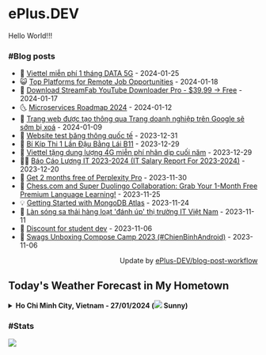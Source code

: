 # ePlus.DEV

Hello World!!!

### #Blog posts

- 🧰 [Viettel miễn phí 1 tháng DATA 5G](https://eplus.dev/viettel-mien-phi-1-thang-data-5g) - 2024-01-25 
- 😺 [Top Platforms for Remote Job Opportunities](https://eplus.dev/top-platforms-for-remote-job-opportunities) - 2024-01-18 
- 🗽 [Download StreamFab YouTube Downloader Pro - $39.99 -&gt; Free](https://eplus.dev/download-streamfab-youtube-downloader-pro-3999-free) - 2024-01-17 
- 🌜 [Microservices Roadmap 2024](https://eplus.dev/microservices-roadmap-2024) - 2024-01-12 
- 📝 [Trang web được tạo thông qua Trang doanh nghiệp trên Google sẽ sớm bị xoá](https://eplus.dev/trang-web-duoc-tao-thong-qua-trang-doanh-nghiep-tren-google-se-som-bi-xoa) - 2024-01-09 
- 🚀 [Website test băng thông quốc tế](https://eplus.dev/website-test-bang-thong-quoc-te) - 2023-12-31 
- 💼 [Bí Kíp Thi 1 Lần Đậu Bằng Lái B11](https://eplus.dev/bi-kip-thi-1-lan-dau-bang-lai-b11) - 2023-12-29 
- 🦣 [Viettel tặng dung lượng 4G miễn phí nhân dịp cuối năm](https://eplus.dev/viettel-tang-dung-luong-4g-mien-phi-nhan-dip-cuoi-nam) - 2023-12-29 
- 👨‍🏫 [Báo Cáo Lương IT 2023-2024 &lpar;IT Salary Report For 2023-2024&rpar;](https://eplus.dev/bao-cao-luong-it-2023-2024-it-salary-report-for-2023-2024) - 2023-12-20 
- 🔭 [Get 2 months free of Perplexity Pro](https://eplus.dev/get-2-months-free-of-perplexity-pro) - 2023-11-30 
- 🤡 [Chess.com and Super Duolingo Collaboration: Grab Your 1-Month Free Premium Language Learning!](https://eplus.dev/chesscom-and-super-duolingo-collaboration-grab-your-1-month-free-premium-language-learning) - 2023-11-25 
- 💡 [Getting Started with MongoDB Atlas](https://eplus.dev/getting-started-with-mongodb-atlas) - 2023-11-24 
- 🦣 [Làn sóng sa thải hàng loạt &#39;đánh úp&#39; thị trường IT Việt Nam](https://eplus.dev/lan-song-sa-thai-hang-loat-danh-up-thi-truong-it-viet-nam) - 2023-11-11 
- 💪 [Discount for student dev](https://eplus.dev/discount-for-student-dev) - 2023-11-06 
- 🤡 [Swags Unboxing Compose Camp 2023 &lpar;#ChienBinhAndroid&rpar;](https://eplus.dev/swags-unboxing-compose-camp-2023-chienbinhandroid) - 2023-11-06 


<div align="right">
    Update by <a target="_blank" href="https://github.com/ePlus-DEV/blog-post-workflow">ePlus-DEV/blog-post-workflow</a>
</div>


## Today's Weather Forecast in My Hometown



<details>
    <summary><b>Ho Chi Minh City, Vietnam - 27/01/2024 (<img src="https://cdn.weatherapi.com/weather/64x64/day/113.png" /> Sunny)</b>
    </summary>

    
<table>
    <tr>
        <th>Hour</th>
        <td>00:00</td><td>01:00</td><td>02:00</td><td>03:00</td><td>04:00</td><td>05:00</td><td>06:00</td><td>07:00</td><td>08:00</td><td>09:00</td><td>10:00</td><td>11:00</td><td>12:00</td><td>13:00</td><td>14:00</td><td>15:00</td><td>16:00</td><td>17:00</td><td>18:00</td><td>19:00</td><td>20:00</td><td>21:00</td><td>22:00</td><td>23:00</td>
    </tr>
    <tr>
        <th>Weather</th>
        <td><img src="https://cdn.weatherapi.com/weather/64x64/night/113.png"></img></td><td><img src="https://cdn.weatherapi.com/weather/64x64/night/113.png"></img></td><td><img src="https://cdn.weatherapi.com/weather/64x64/night/113.png"></img></td><td><img src="https://cdn.weatherapi.com/weather/64x64/night/113.png"></img></td><td><img src="https://cdn.weatherapi.com/weather/64x64/night/113.png"></img></td><td><img src="https://cdn.weatherapi.com/weather/64x64/night/113.png"></img></td><td><img src="https://cdn.weatherapi.com/weather/64x64/night/113.png"></img></td><td><img src="https://cdn.weatherapi.com/weather/64x64/day/113.png"></img></td><td><img src="https://cdn.weatherapi.com/weather/64x64/day/113.png"></img></td><td><img src="https://cdn.weatherapi.com/weather/64x64/day/113.png"></img></td><td><img src="https://cdn.weatherapi.com/weather/64x64/day/113.png"></img></td><td><img src="https://cdn.weatherapi.com/weather/64x64/day/113.png"></img></td><td><img src="https://cdn.weatherapi.com/weather/64x64/day/113.png"></img></td><td><img src="https://cdn.weatherapi.com/weather/64x64/day/113.png"></img></td><td><img src="https://cdn.weatherapi.com/weather/64x64/day/113.png"></img></td><td><img src="https://cdn.weatherapi.com/weather/64x64/day/116.png"></img></td><td><img src="https://cdn.weatherapi.com/weather/64x64/day/116.png"></img></td><td><img src="https://cdn.weatherapi.com/weather/64x64/night/116.png"></img></td><td><img src="https://cdn.weatherapi.com/weather/64x64/night/113.png"></img></td><td><img src="https://cdn.weatherapi.com/weather/64x64/night/113.png"></img></td><td><img src="https://cdn.weatherapi.com/weather/64x64/night/113.png"></img></td><td><img src="https://cdn.weatherapi.com/weather/64x64/night/113.png"></img></td><td><img src="https://cdn.weatherapi.com/weather/64x64/night/113.png"></img></td><td><img src="https://cdn.weatherapi.com/weather/64x64/night/113.png"></img></td>
    </tr>
    <tr>
        <th>Condition</th>
        <td width="200px">Clear </td><td width="200px">Clear </td><td width="200px">Clear </td><td width="200px">Clear </td><td width="200px">Clear </td><td width="200px">Clear </td><td width="200px">Clear </td><td width="200px">Sunny</td><td width="200px">Sunny</td><td width="200px">Sunny</td><td width="200px">Sunny</td><td width="200px">Sunny</td><td width="200px">Sunny</td><td width="200px">Sunny</td><td width="200px">Sunny</td><td width="200px">Partly Cloudy </td><td width="200px">Partly Cloudy </td><td width="200px">Partly cloudy</td><td width="200px">Clear </td><td width="200px">Clear </td><td width="200px">Clear </td><td width="200px">Clear </td><td width="200px">Clear </td><td width="200px">Clear </td>
    </tr>
    <tr>
        <th>Temperature</th>
        <td>24 °C</td><td>23.7 °C</td><td>23.5 °C</td><td>23.4 °C</td><td>23.4 °C</td><td>23.1 °C</td><td>22.9 °C</td><td>23.5 °C</td><td>25.4 °C</td><td>27.4 °C</td><td>29.3 °C</td><td>31.1 °C</td><td>32.5 °C</td><td>33.8 °C</td><td>34.8 °C</td><td>34.6 °C</td><td>33 °C</td><td>31 °C</td><td>28 °C</td><td>26.3 °C</td><td>25.4 °C</td><td>25.1 °C</td><td>24.7 °C</td><td>24.2 °C</td>
    </tr>
    <tr>
        <th>Wind</th>
        <td>5 kph</td><td>3.6 kph</td><td>3.6 kph</td><td>5.4 kph</td><td>6.1 kph</td><td>6.8 kph</td><td>6.5 kph</td><td>6.5 kph</td><td>7.6 kph</td><td>9.4 kph</td><td>7.6 kph</td><td>6.5 kph</td><td>6.8 kph</td><td>5.4 kph</td><td>3.6 kph</td><td>2.2 kph</td><td>14.8 kph</td><td>19.1 kph</td><td>19.4 kph</td><td>18.4 kph</td><td>19.1 kph</td><td>16.9 kph</td><td>11.9 kph</td><td>6.8 kph</td>
    </tr>
</table>


<div align="right">
    Updated at: 2024-01-27T10:56:36Z - by <a target="_blank"
        href="https://github.com/ePlus-DEV/weather-forecast">ePlus-DEV/weather-forecast</a>
</div>
</details>


### #Stats

![](https://komarev.com/ghpvc/?username=ePlus-DEV&style=for-the-badge)
